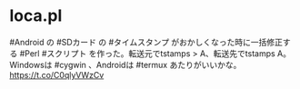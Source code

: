 # loca.pl

#Android の #SDカード の #タイムスタンプ がおかしくなった時に一括修正する #Perl #スクリプト を作った。転送元でtstamps > A、転送先でtstamps A。Windowsは #cygwin 、Androidは #termux あたりがいいかな。https://t.co/C0qlyVWzCv
